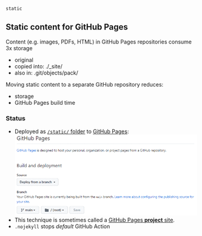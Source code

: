 `static`
## Static content for GitHub Pages
Content (e.g. images, PDFs, HTML) in GitHub Pages repositories consume 3x storage
- original
- copied into: ./_site/
- also in: .git/objects/pack/

Moving static content to a separate GitHub repository reduces:
- storage
- GitHub Pages build time  

### Status
- Deployed as [`/static/` folder](https://blekenbleu.github.io/static/)
 to [GitHub Pages](https://blekenbleu.github.io/):  
    ![settings](static.gif)  
- This technique is sometimes called a [GitHub Pages **project** site](https://docs.github.com/en/pages/getting-started-with-github-pages/about-github-pages#types-of-github-pages-sites).  
- `.nojekyll` stops *default* GitHub Action  

